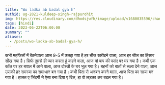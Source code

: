 ```yaml
---
title: "Wo ladka ab badal gya h"
authid: ug-2021-kuldeep-singh-rajpurohit
img: https://res.cloudinary.com/dhodsjwfh/image/upload/v1680035596/change2_rb6vgp.jpg
tags: [hindi]
date: 2023-06-22T06:00:00
summary: ""
aliases:
  - /posts/wo-ladka-ab-badal-gya-h/
---
```


कभी महफिलों में बैठनेवाला आज 9-5 में उलझ गया है
हर चीज़ खरीदने वाला, आज हर चीज़ का हिसाब सीख गया है।
सिर्फ तुमसे ही प्यार करता हूं कहने वाला, आज मां बाप की पसंद पर मर गया है।
कभी एक कॉल पर हर बवाल में आने वाला, आज दोस्तों के घर भूल गया है।
बहनों को बातों से रूला देने वाला, आज उसकी हर समस्या का समाधान बन गया है।
कभी पिता से अनबन करने वाला, आज पिता का साया बन गया है।
हालत ए जिंदगी ने ऐसा बना दिया ए दिल, हा वो लड़का अब बदल गया है।

